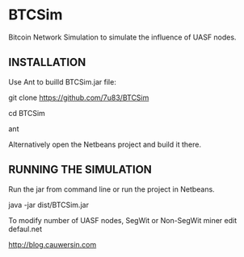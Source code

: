 # BTCSim

Bitcoin Network Simulation to simulate the 
influence of UASF nodes.

INSTALLATION
------------

Use Ant to builld BTCSim.jar file:

git clone https://github.com/7u83/BTCSim

cd BTCSim

ant

Alternatively open the Netbeans project and 
build it there.



RUNNING THE SIMULATION
----------------------

Run the jar from command line or run the project 
in Netbeans.

java -jar dist/BTCSim.jar



To modify number of UASF nodes, SegWit or Non-SegWit
miner edit defaul.net


http://blog.cauwersin.com


